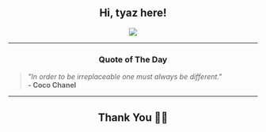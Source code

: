 <h2 align="center"> Hi, tyaz here!</h2>

<p align="center">
<a href="https://github.com/tyazx" alt="github streak"><img src="https://dvst-streak.herokuapp.com/?user=tyazx&theme=tokyonight&fire=DD472C"></a>
</p>

<hr>
<h3 align="center">Quote of The Day</h3>
<p align="center">
<blockquote>
<i>"In order to be irreplaceable one must always be different."</i>
<br>
<b>- Coco Chanel</b>
</blockquote>
</p>


<hr>
<h2 align="center">Thank You 🙏🏼</h2>
